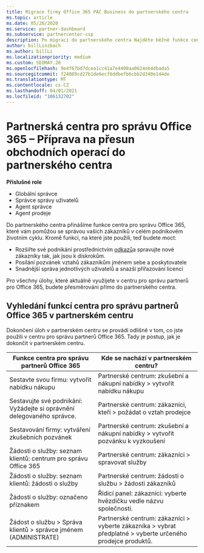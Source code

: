 ```yaml
---
title: Migrace firmy Office 365 PAC Business do partnerského centra
ms.topic: article
ms.date: 05/26/2020
ms.service: partner-dashboard
ms.subservice: partnercenter-csp
description: Po migraci do partnerského centra Najděte běžné funkce centrálního centra pro správu (PAC) pro Office 365, jako je třeba sestavení obchodních požadavků a žádostí o služby.
author: billLinzbach
ms.author: billLi
ms.localizationpriority: medium
ms.custom: SEOMAY.20
ms.openlocfilehash: 9e4f67bd7dcea1cc41a7e4400aa0624eb4dbada5
ms.sourcegitcommit: f24089cd27b1de6ecf6ddbefb6cbb2d340e144de
ms.translationtype: MT
ms.contentlocale: cs-CZ
ms.lasthandoff: 04/01/2021
ms.locfileid: "106132702"
---
```

# <a name="office-365-partner-admin-center-partners---get-ready-to-move-business-operations-to-partner-center"></a>Partnerská centra pro správu Office 365 – Příprava na přesun obchodních operací do partnerského centra

**Příslušné role**

- Globální správce
- Správce správy uživatelů
- Agent správce
- Agent prodeje

Do partnerského centra přinášíme funkce centra pro správu Office 365, které vám pomůžou se správou vašich zákazníků v celém podnikovém životním cyklu. Kromě funkcí, na které jste použili, teď budete moct:

- Rozšiřte své podnikání prostřednictvím [odkazů](referrals.md)a spravujte nové zákazníky tak, jak jsou k diskrokům.
- Posílání pozvánek vztahů zákazníkům jménem sebe a poskytovatele
- Snadnější správa jednotlivých uživatelů a snazší přiřazování licencí

Pro všechny úlohy, které aktuálně využijete v centru pro správu partnerů pro Office 365, budete přesměrováni přímo do partnerského centra.

## <a name="find-office-365-partner-admin-center-features-in-partner-center"></a>Vyhledání funkcí centra pro správu partnerů Office 365 v partnerském centru

Dokončení úloh v partnerském centru se provádí odlišně v tom, co jste použili v centru pro správu partnerů Office 365. Tady je postup, jak je dokončit v partnerském centru.

| Funkce centra pro správu partnerů Office 365                       | Kde se nachází v partnerském centru? | 
|   -----------------------------------------------  | -------------- |
| Sestavte svou firmu: vytvořit nabídku nákupu | Partnerské centrum: zkušební a nákupní nabídky > vytvořit nabídku nákupu |
| Sestavujte své podnikání: Vyžádejte si oprávnění delegovaného správce. | Partnerské centrum: zákazníci, kteří > požádat o vztah prodejce |
| Sestavování firmy: vytváření zkušebních pozvánek | Partnerské centrum: zkušební a nákupní nabídky > vytvořit pozvánku k vyzkoušení |
| Žádosti o služby: seznam klientů: centrum pro správu Office 365 | Partnerské centrum: zákazníci > spravovat služby |
| Žádosti o služby: seznam klientů: žádosti o služby | Partnerské centrum: žádosti o službu > žádosti zákazníků |
| Žádosti o služby: označeno příznakem | Řídicí panel: zákazníci: vyberte hvězdičku vedle názvu společnosti. |
| Žádost o službu > Správa klientů > správce jménem (ADMINISTRATE) | Partnerské centrum: zákazníci > vyberte zákazníka > vybrat předplatné > vyberte určeného prodejce produktů. |

